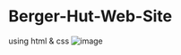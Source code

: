 # Berger-Hut-Web-Site
using html &amp; css 
![image](https://github.com/Vindulapahasarani/Berger-Hut-Web-Site/assets/85609775/0718d1cc-1430-42b4-9f2c-c512993aacca)
